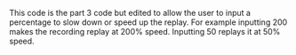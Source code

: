 This code is the part 3 code but edited to allow the user to input a percentage to slow down or speed up the replay. For example inputting 200 makes the recording replay at 200% speed. Inputting 50 replays it at 50% speed.
